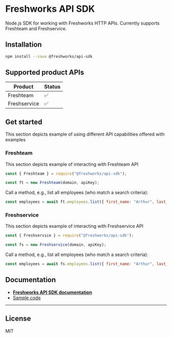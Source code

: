 # Freshworks API SDK

Node.js SDK for working with Freshworks HTTP APIs. Currently supports Freshteam and Freshservice.

## Installation

``` sh
npm install --save @freshworks/api-sdk
```

## Supported product APIs

| Product      | Status |
| ------------ | ------ |
| Freshteam    | ✅     |
| Freshservice | ✅     |

## Get started

This section depicts example of using different API capabilities offered with examples

### Freshteam

This section depicts example of interacting with Freshteam API

```js
const { Freshteam } = require("@freshworks/api-sdk");

const ft = new Freshteam(domain, apiKey);
```

Call a method, e.g., list all employees (who match a search criteria):

```js
const employees = await ft.employees.list({ first_name: "Arthur", last_name: "Dent" });
```

### Freshservice

This section depicts example of interacting with Freshservice API

```js
const { Freshservice } = require("@freshworks/api-sdk");

const fs = new Freshservice(domain, apiKey);
```

Call a method, e.g., list all employees (who match a search criteria):

```js
const employees = await fs.employees.list({ first_name: "Arthur", last_name: "Dent" });
```

## Documentation

- [**Freshworks API SDK documentation**](https://developers.freshworks.com/api-sdk/)
- [Sample code](https://github.com/freshworks-developers/api-sdk-samples)

---

## License

MIT
